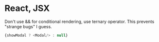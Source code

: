 # React, JSX

Don't use && for conditional rendering, use ternary operator. This prevents "strange bugs" I guess.

```javascript
{showModal ? <Modal/> : null}
```
